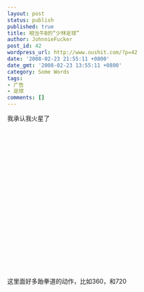 ```yaml
---
layout: post
status: publish
published: true
title: 相当牛B的“少林足球”
author: JohnnieFucker
post_id: 42
wordpress_url: http://www.oushit.com/?p=42
date: '2008-02-23 21:55:11 +0800'
date_gmt: '2008-02-23 13:55:11 +0800'
category: Some Words
tags:
- 广告
- 足球
comments: []
---
```

<p>我承认我火星了<br />
<object width="425" height="355"><param name="movie" value="http://www.youtube.com/v/Jl39guVpofw&rel=1&border=0"></param><param name="wmode" value="transparent"></param><embed src="http://www.youtube.com/v/Jl39guVpofw&rel=1&border=0" type="application/x-shockwave-flash" wmode="transparent"width="425" height="355"></embed></object><br />
这里面好多跆拳道的动作，比如360，和720</p>
